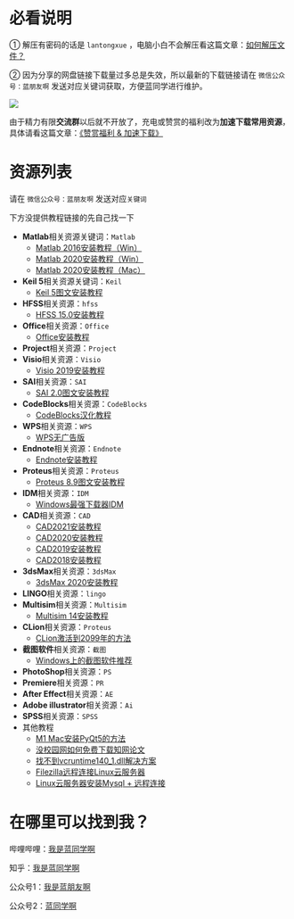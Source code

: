 # 必看说明

① 解压有密码的话是 `lantongxue` ，电脑小白不会解压看这篇文章：[如何解压文件？](https://mp.weixin.qq.com/s/WwFchRA_4f9QwDLr5f-dxA)

② 因为分享的网盘链接下载量过多总是失效，所以最新的下载链接请在 `微信公众号：蓝朋友啊` 发送对应关键词获取，方便蓝同学进行维护。

![](https://notes-1302258083.cos.ap-guangzhou.myqcloud.com/202204301213438.jpg)

由于精力有限**交流群**以后就不开放了，充电或赞赏的福利改为**加速下载常用资源**，具体请看这篇文章：[《赞赏福利 & 加速下载》](https://mp.weixin.qq.com/s/eokK0hyacb61cvWmoBLkJw)


# 资源列表

请在 `微信公众号：蓝朋友啊` 发送对应`关键词`

下方没提供教程链接的先自己找一下

* **Matlab**相关资源关键词：`Matlab`
  * [Matlab 2016安装教程（Win）](https://mp.weixin.qq.com/s/JABBpWc3bR9Ax1N5hm6rWA)
  * [Matlab 2020安装教程（Win）](https://mp.weixin.qq.com/s/LfFauuuDTd9ryNhQhuylmQ)
  * [Matlab 2020安装教程（Mac）](https://mp.weixin.qq.com/s/TDIpJwO9JoXCeD6XYZBEsQ)
* **Keil 5**相关资源关键词：`Keil`
  * [Keil 5图文安装教程](https://mp.weixin.qq.com/s/pfshL173N4ztDfrcU2dOPg)
* **HFSS**相关资源：`hfss`
  * [HFSS 15.0安装教程](https://www.bilibili.com/video/BV1CT4y1u7LB)
* **Office**相关资源：`Office`
  * [Office安装教程](https://www.bilibili.com/video/BV1G54y1X7VR)
* **Project**相关资源：`Project`
* **Visio**相关资源：`Visio`
  * [Visio 2019安装教程](https://www.bilibili.com/video/BV1sz411i7qn)
* **SAI**相关资源：`SAI`
  * [SAI 2.0图文安装教程](https://mp.weixin.qq.com/s/Qw9uZHJLr1Do-bnoTDXpwQ)
* **CodeBlocks**相关资源：`CodeBlocks`
  * [CodeBlocks汉化教程](https://www.bilibili.com/video/BV1o5411s7do)
* **WPS**相关资源：`WPS`
  * [WPS无广告版](https://mp.weixin.qq.com/s/k3SyB0lxh1LUOZnem8RKhg)
* **Endnote**相关资源：`Endnote`
  * [Endnote安装教程](https://www.bilibili.com/video/BV1Fz4y1X7jV)
* **Proteus**相关资源：`Proteus`
  * [Proteus 8.9图文安装教程](https://mp.weixin.qq.com/s/pVnmAzhfFqIYkYo7qQ-8mw)
* **IDM**相关资源：`IDM`
  * [Windows最强下载器IDM](https://mp.weixin.qq.com/s/6GYf4oORIcgu0XQrXjeJow)
* **CAD**相关资源：`CAD`
  * [CAD2021安装教程](https://www.bilibili.com/video/BV11A411Y7En)
  * [CAD2020安装教程](https://www.bilibili.com/video/BV1pD4y1D7UF)
  * [CAD2019安装教程](https://www.bilibili.com/video/BV1p64y1c7Vx)
  * [CAD2018安装教程](https://www.bilibili.com/video/BV1Nt4y1Q7Zs)
* **3dsMax**相关资源：`3dsMax`
  * [3dsMax 2020安装教程](https://www.bilibili.com/video/BV1kK411W7Ua)
* **LINGO**相关资源：`lingo`
* **Multisim**相关资源：`Multisim`
  * [Multisim 14安装教程](https://www.bilibili.com/video/BV1QT4y1E7t1)
* **CLion**相关资源：`Proteus`
  * [CLion激活到2099年的方法](https://mp.weixin.qq.com/s/JGSagMpZsGYbLxkwJys6kA)
* **截图软件**相关资源：`截图`
  * [Windows上的截图软件推荐](https://mp.weixin.qq.com/s/HNH4bnCfQj2Kr07sGs6EKA)
* **PhotoShop**相关资源：`PS`
* **Premiere**相关资源：`PR`
* **After Effect**相关资源：`AE`
* **Adobe illustrator**相关资源：`Ai`
* **SPSS**相关资源：`SPSS`
* 其他教程
  * [M1 Mac安装PyQt5的方法](https://mp.weixin.qq.com/s/dQYaNwhc5OkPJ7iMpsNJRw)
  * [没校园网如何免费下载知网论文](https://mp.weixin.qq.com/s/Biakcm_Ajuy-y_l18GOV3w)
  * [找不到vcruntime140_1.dll解决方案](https://zhuanlan.zhihu.com/p/353260018)
  * [Filezilla远程连接Linux云服务器](https://zhuanlan.zhihu.com/p/357059026)
  * [Linux云服务器安装Mysql + 远程连接](https://zhuanlan.zhihu.com/p/356889976)



# 在哪里可以找到我？

哔哩哔哩：[我是蓝同学啊](https://space.bilibili.com/321583894)

知乎：[我是蓝同学啊](https://www.zhihu.com/people/wo-shi-lan-tong-xue-a)

公众号1：[我是蓝朋友啊](https://notes-1302258083.cos.ap-guangzhou.myqcloud.com/202204301213438.jpg)

公众号2：[蓝同学啊](https://notes-1302258083.cos.ap-guangzhou.myqcloud.com/202204301522569.jpeg)